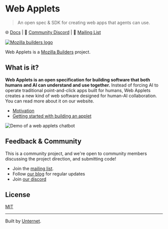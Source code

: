 # Web Applets

> An open spec & SDK for creating web apps that agents can use.

🌐 [Docs](https://unternet.co/docs) | 👾 [Community Discord](https://discord.gg/VsMuEKmqvt) | 💌 [Mailing List](https://buttondown.com/unternet)

[![Mozilla builders logo](docs/assets/builders.png)](https://builders.mozilla.org/)

Web Applets is a [Mozilla Builders](https://builders.mozilla.org/) project.

## What is it?

**Web Applets is an open specification for building software that both humans and AI can understand and use together.** Instead of forcing AI to operate traditional point-and-click apps built for humans, Web Applets creates a new kind of web software designed for human-AI collaboration. You can read more about it on our website.

- [Motivation](https://unternet.co/docs/web-applets/introduction)
- [Getting started with building an applet](https://unternet.co/docs/web-applets/creating-an-applet)

![Demo of a web applets chatbot](./docs/assets/applets-chat-demo.gif)

## Feedback & Community

This is a community project, and we're open to community members discussing the project direction, and submitting code!

- Join the [mailing list](https://buttondown.com/unternet).
- Follow [our blog](https://unternet.co/blog) for regular updates
- Join [our discord](https://discord.gg/VsMuEKmqvt)

## License

[MIT](./LICENSE.md)

---

Built by [Unternet](https://unternet.co).
